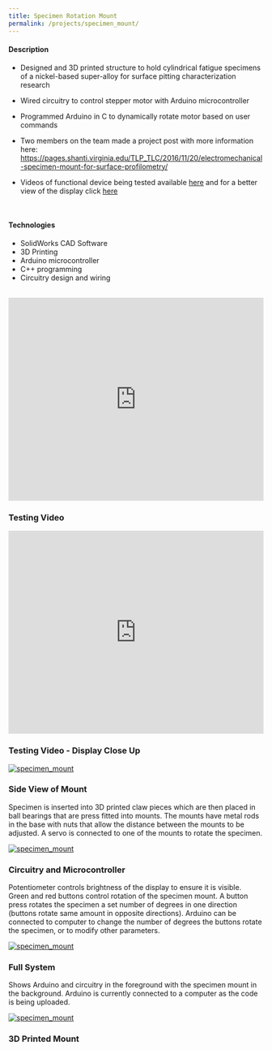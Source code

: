 ```yaml
---
title: Specimen Rotation Mount
permalink: /projects/specimen_mount/
---
```


#### Description

- Designed and 3D printed structure to hold cylindrical fatigue specimens of a nickel-based
  super-alloy for surface pitting characterization research

- Wired circuitry to control stepper motor with Arduino microcontroller

- Programmed Arduino in C to dynamically rotate motor based on user commands

- Two members on the team made a project post with more information here: <a href='https://pages.shanti.virginia.edu/TLP_TLC/2016/11/20/electromechanical-specimen-mount-for-surface-profilometry/' target='_blank'>https://pages.shanti.virginia.edu/TLP_TLC/2016/11/20/electromechanical-specimen-mount-for-surface-profilometry/</a>

- Videos of functional device being tested available <a href='https://youtu.be/NrVocXyONww' target='_blank'>here</a> and for a better view of the display click <a href='https://youtu.be/3Q_7IMUDgDQ' target='_blank'>here</a>

<br />

#### Technologies

- SolidWorks CAD Software
- 3D Printing
- Arduino microcontroller
- C++ programming
- Circuitry design and wiring

<br />

<div class="row">

  <div class="col-lg-12">
    <div class="thumbnail">
      <div class="image">
        <iframe width="100%" height="400" src="https://www.youtube.com/embed/NrVocXyONww" frameborder="0" allow="accelerometer; autoplay; encrypted-media; gyroscope; picture-in-picture" allowfullscreen></iframe>
      </div>
      <div class="caption">
        <h3>Testing Video</h3>
      </div>
    </div>
  </div>

  <div class="col-lg-12">
    <div class="thumbnail">
      <div class="image">
        <iframe width="100%" height="400" src="https://www.youtube.com/embed/3Q_7IMUDgDQ" frameborder="0" allow="accelerometer; autoplay; encrypted-media; gyroscope; picture-in-picture" allowfullscreen></iframe>
      </div>
      <div class="caption">
        <h3>Testing Video - Display Close Up</h3>
      </div>
    </div>
  </div>

  <div class="col-lg-12">
    <div class="thumbnail">
      <div class="image">
        <a href="{{site.url}}/assets/img/projects/specimen_mount/IMG_20161104_125642236.jpg"><img src="{{site.url}}/assets/img/projects/specimen_mount/IMG_20161104_125642236.jpg" class="img-responsive" alt="specimen_mount"></a>
      </div>
      <div class="caption">
        <h3>Side View of Mount</h3>
        <p>Specimen is inserted into 3D printed claw pieces which are then placed in ball bearings that are press fitted into mounts. The mounts have metal rods in the base with nuts that allow the distance between the mounts to be adjusted. A servo is connected to one of the mounts to rotate the specimen.</p>
      </div>
    </div>
  </div>

  <div class="col-lg-12">
    <div class="thumbnail">
      <div class="image">
        <a href="{{site.url}}/assets/img/projects/specimen_mount/IMG_20161104_125655527.jpg"><img src="{{site.url}}/assets/img/projects/specimen_mount/IMG_20161104_125655527.jpg" class="img-responsive" alt="specimen_mount"></a>
      </div>
      <div class="caption">
        <h3>Circuitry and Microcontroller</h3>
        <p>Potentiometer controls brightness of the display to ensure it is visible. Green and red buttons control rotation of the specimen mount. A button press rotates the specimen a set number of degrees in one direction (buttons rotate same amount in opposite directions). Arduino can be connected to computer to change the number of degrees the buttons rotate the specimen, or to modify other parameters.</p>
      </div>
    </div>
  </div>

  <div class="col-lg-12">
    <div class="thumbnail">
      <div class="image">
        <a href="{{site.url}}/assets/img/projects/specimen_mount/LeadPic.jpeg"><img src="{{site.url}}/assets/img/projects/specimen_mount/LeadPic.jpeg" class="img-responsive" alt="specimen_mount"></a>
      </div>
      <div class="caption">
        <h3>Full System</h3>
        <p>Shows Arduino and circuitry in the foreground with the specimen mount in the background. Arduino is currently connected to a computer as the code is being uploaded.</p>
      </div>
    </div>
  </div>

  <div class="col-lg-12">
    <div class="thumbnail">
      <div class="image">
        <a href="{{site.url}}/assets/img/projects/specimen_mount/base.jpg"><img src="{{site.url}}/assets/img/projects/specimen_mount/base.jpg" class="img-responsive" alt="specimen_mount"></a>
      </div>
      <div class="caption">
        <h3>3D Printed Mount</h3>
      </div>
    </div>
  </div>

</div>
